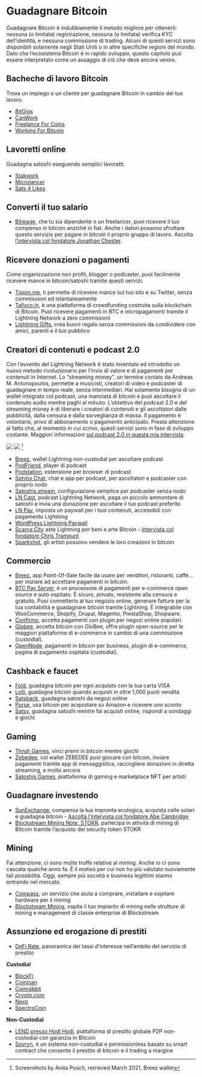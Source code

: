 # Guadagnare Bitcoin
Guadagnare Bitcoin è indubbiamente il metodo migliore per ottenerli: nessuna (o limitata) registrazione, nessuna (o limitata) verifica KYC dell’identità, e nessuna commissione di trading. Alcuni di questi servizi sono disponibili solamente negli Stati Uniti o in altre specifiche regioni del mondo. Dato che l’ecosistema Bitcoin è in rapido sviluppo, questo capitolo può essere interpretato come un assaggio di ciò che deve ancora venire.

## Bacheche di lavoro Bitcoin
Trova un impiego o un cliente per guadagnare Bitcoin in cambio del tuo lavoro.
* [BitGigs](https://bitgigs.com/)
* [CanWork](https://www.canwork.io/)
* [Freelance For Coins](https://freelanceforcoins.com/projects)
* [Working For Bitcoin](https://workingforbitcoins.com/)

## Lavoretti online
Guadagna satoshi eseguendo semplici lavoretti.
* [Stakwork](https://stakwork.com)
* [Microlancer](https://microlancer.io/)
* [Sats 4 Likes](https://www.sats4likes.com/)

## Converti il tuo salario
* [Bitwage](https://www.bitwage.com/), che tu sia dipendente o un freelancer, puoi ricevere il tuo compenso in bitcoin anziché in fiat. Anche i datori possono sfruttare questo servizio per pagare in bitcoin il proprio gruppo di lavoro. Ascolta [l’intervista col fondatore Jonathan Chester](https://anita.link/106).

## Ricevere donazioni o pagamenti
Come organizzazione non profit, blogger o podcaster, puoi facilmente ricevere mance in bitcoin/satoshi tramite questi servizi:

* [Tippin.me](https://tippin.me/), ti permette di ricevere mance sul tuo sito e su Twitter, senza commissioni ed istantaneamente
* [Tallyco.in](https://tallyco.in/), è una piattaforma di crowdfunding costruita sulla blockchain di Bitcoin. Puoi ricevere pagamenti in BTC e micropagamenti tramite il Lightning Network a zero commissioni
* [Lightning Gifts](https://lightning.gifts/), crea buoni regalo senza commissioni da condividere con amici, parenti e il tuo pubblico

## Creatori di contenuti e podcast 2.0
Con l’avvento del Lightning Network è stato inventato ed introdotto un nuovo metodo rivoluzionario per l’invio di valore e di pagamenti per contenuti in Internet. Lo “streaming money”, un termine coniato da Andreas M. Antonopoulos, permette a musicisti, creatori di video e podcaster di guadagnare in tempo reale, senza intermediari. Hai solamente bisogno di un wallet integrato col podcast, una manciata di bitcoin e puoi ascoltare il contenuto audio mentre paghi al minuto. L’obiettivo del podcast 2.0 e del streaming money è di liberare i creatori di contenuti e gli ascoltatori dalle pubblicità, dalla censura e dalla sorveglianza di massa. Il pagamento è volontario, privo di abbonamento o pagamento anticipato. Presta attenzione al fatto che, al momento in cui scrivo, questi servizi sono in fase di sviluppo costante. Maggiori informazioni [sul podcast 2.0 in questa mia intervista](https://anita.link/pod2).

![](resources/_breez-podcast.png)
![](resources/_breez-podcast-boost.png) [^78]

* [Breez](https://breez.technology/), wallet Lightning non-custodial per ascoltare podcast
* [PodFriend](https://web.podfriend.com/), player di podcast
* [Podstation](https://podstation.github.io/), estensione per browser di podcast
* [Sphinx Chat](https://sphinx.chat/), chat e app per podcast, per ascoltatori e podcaster con proprio nodo
* [Satoshis.stream](https://satoshis.stream/), configurazione semplice per podcaster senza nodo
* [LN Cast](https://lncast.com/), podcast Lightning Network, paga un piccolo ammontare di satoshi e invia una donazione per ascoltare il tuo podcast preferito
* [LN Pay](https://lnpay.co/), imposta un paywall per i tuoi contenuti, accessibili con pagamento Lightning
* [WordPress Lightning Paywall](https://btcpaywall.com)
* [Scarce.City](https://scarce.city/) aste Lightning per beni e arte Bitcoin - [Intervista col fondatore Chris Tramount](https://anita.link/91)
* [Sparkshot](https://sparkshot.io/), gli artisti possono vendere le loro creazioni in bitcoin

## Commercio
* [Breez](https://breez.technology/#business), app Point-Of-Sale facile da usare per venditori, ristoranti, caffè… per iniziare ad accettare pagamenti in bitcoin.
* [BTC Pay Server](https://btcpayserver.org/), è un processore di pagamenti per e-commerce open source e auto ospitato. È sicuro, privato, resistente alla censura e gratuito. Puoi connetterlo al tuo negozio online, generare fatture per la tua contabilità e guadagnare bitcoin tramite Lightning. È integrabile con WooCommerce, Shopify, Drupal, Magento, PrestaShop, Shopware.
* [Confirmo](https://confirmo.net/), accetta pagamenti con plugin per negozi online popolari.
* [Globee](https://globee.com/), accetta bitcoin con GloBee, offre plugin open-source per le maggiori piattaforme di e-commerce in cambio di una commissione (custodial).
* [OpenNode](https://www.opennode.com/), pagamenti in bitcoin per business, plugin di e-commerce, pagina di pagamento ospitata (custodial).

## Cashback e faucet
* [Fold](https://foldapp.com/), guadagna bitcoin per ogni acquisto con la tua carta VISA
* [Lolli](https://www.lolli.com/), guadagna bitcoin quando acquisti in oltre 1,000 punti vendita
* [Satsback](https://satsback.com), guadagna satoshi da negozi online
* [Purse](https://purse.io), usa bitcoin per acquistare su Amazon e ricevere uno sconto
* [Satsy](https://satsy.com/), guadagna satoshi mentre fai acquisti online, rispondi a sondaggi e giochi

## Gaming
* [Thndr Games](https://thndr.games/games), vinci premi in bitcoin mentre giochi
* [Zebedee](https://zebedee.io/), col wallet ZEBEDEE puoi giocare con bitcoin, inviare pagamenti tramite app di messaggistica, raccogliere donazioni in diretta streaming, e molto ancora
* [Satoshis Games](https://satoshis.games/), piattaforma di gaming e marketplace NFT per artisti

## Guadagnare investendo
* [SunExchange](https://thesunexchange.com/), compensa la tua impronta ecologica, acquista celle solari e guadagna bitcoin - [Ascolta l’intervista col fondatore Abe Cambridge](https://anita.link/104)
* [Blockstream Mining Note, STOKR](https://blockstream.com/finance/bmn/), partecipa in attività di mining di Bitcoin tramite l’acquisto del security token STOKR

## Mining
Fai attenzione, ci sono molte truffe relative al mining. Anche io ci sono cascata qualche anno fa. È il motivo per cui non ho più valutato nuovamente tali possibilità. Oggi, sempre più società e business legittimi stanno entrando nel mercato.

* [Compass](https://compassmining.io/), un servizio che aiuta a comprare, installare e ospitare hardware per il mining
* [Blockstream Mining](https://blockstream.com/mining/), ospita il tuo impianto di mining nelle strutture di mining e management di classe enterprise di Blockstream

## Assunzione ed erogazione di prestiti
* [DeFi Rate](https://defirate.com/), panoramica dei tassi d’interesse nell’ambito del servizio di prestito

**Custodial**
* [BlockFi](https://blockfi.com/)
* [Coinloan](https://coinloan.io/)
* [Coinrabbit](https://coinrabbit.io/)
* [Crypto.com](https://crypto.com/earn)
* [Nexo](https://nexo.io/borrow)
* [SpectroCoin](https://spectrocoin.com/)

**Non-Custodial**
* [LEND presso Hodl Hodl](https://lend.hodlhodl.com/), piattaforma di prestito globale P2P non-custodial con garanzia in Bitcoin
* [Sovryn](https://sovryn.app), è un sistema non-custodial e permissionless basato su smart contract che consente il prestito di bitcoin e il trading a margine

[^78]: Screenshots by Anita Posch, retrieved March 2021, Breez wallet

